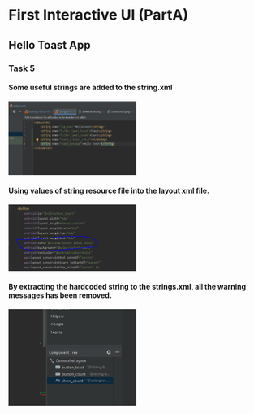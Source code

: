 # First Interactive UI (PartA)
## Hello Toast App
### Task 5
#### Some useful strings are added to the string.xml

<img width="50%" src="screenshots/screenshot5.PNG"> 

#### Using values of string resource file into the layout xml file.
<img width="50%" src="screenshots/screenshot6.PNG"> 

#### By extracting the hardcoded string to the strings.xml, all the warning messages has been removed.
<img width="50%" src="screenshots/screenshot7.PNG"> 